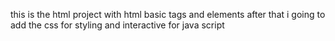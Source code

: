 this is the html project with html basic tags and elements after that i going to add the css for styling and interactive for java script 